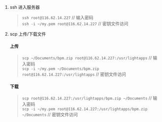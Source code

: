 1. ssh 进入服务器
	> `ssh root@116.62.14.227` // 输入密码  
	> `ssh -i ~/my.pem root@116.62.14.227` // 密钥文件访问

2. scp 上传/下载文件
	#### 上传
	> `scp ~/Documents/bpm.zip root@116.62.14.227:/usr/lightapps` // 输入密码  
	> `scp -i ~/my.pem ~/Documents/bpm.zip root@116.62.14.227:/usr/lightapps` // 密钥文件访问  

	#### 下载
	> `scp root@116.62.14.227:/usr/lightapps/bpm.zip ~/Documents` // 输入密码  
	> `scp -i ~/my.pem root@116.62.14.227:/usr/lightapps/bpm.zip ~/Documents` // 密钥文件访问  